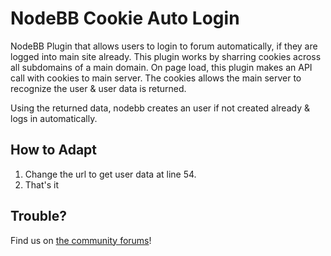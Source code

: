 # NodeBB Cookie Auto Login

NodeBB Plugin that allows users to login to forum automatically, if they are logged into main site already.
This plugin works by sharring cookies across all subdomains of a main domain. On page load, this plugin makes an API call with cookies to main server. The cookies allows the main server to recognize the user & user data is returned. 

Using the returned data, nodebb creates an user if not created already & logs in automatically.

## How to Adapt

1. Change the url to get user data at line 54.
2. That's it

## Trouble?

Find us on [the community forums](http://community.nodebb.org)!